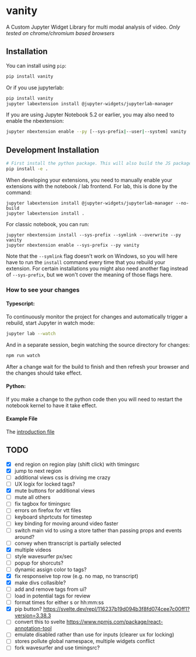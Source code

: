 # vanity

A Custom Jupyter Widget Library for multi modal analysis of video. *Only tested on chrome/chromium based browsers*


## Installation

You can install using `pip`:

```bash
pip install vanity
```

Or if you use jupyterlab:

```bash
pip install vanity
jupyter labextension install @jupyter-widgets/jupyterlab-manager
```

If you are using Jupyter Notebook 5.2 or earlier, you may also need to enable
the nbextension:

```bash
jupyter nbextension enable --py [--sys-prefix|--user|--system] vanity
```



## Development Installation

```bash
# First install the python package. This will also build the JS packages.
pip install -e .
```

When developing your extensions, you need to manually enable your extensions with the
notebook / lab frontend. For lab, this is done by the command:

```
jupyter labextension install @jupyter-widgets/jupyterlab-manager --no-build
jupyter labextension install .
```

For classic notebook, you can run:

```
jupyter nbextension install --sys-prefix --symlink --overwrite --py vanity
jupyter nbextension enable --sys-prefix --py vanity
```

Note that the `--symlink` flag doesn't work on Windows, so you will here have to run
the `install` command every time that you rebuild your extension. For certain installations
you might also need another flag instead of `--sys-prefix`, but we won't cover the meaning
of those flags here.

### How to see your changes

#### Typescript:

To continuously monitor the project for changes and automatically trigger a rebuild, start Jupyter in watch mode:

```bash
jupyter lab --watch
```

And in a separate session, begin watching the source directory for changes:

```bash
npm run watch
```

After a change wait for the build to finish and then refresh your browser and the changes should take effect.

#### Python:

If you make a change to the python code then you will need to restart the notebook kernel to have it take effect.

#### Example File

The [introduction file](./examples/introduction.ipynb)

## TODO
- [x] end region on region play (shift click) with timingsrc
- [x] jump to next region
- [ ] additional views css is driving me crazy
- [ ] UX logix for locked tags?
- [x] mute buttons for additional views
- [ ] mute all others
- [ ] fix tagbox for timingsrc
- [ ] errors on firefox for vtt files 
- [ ] keyboard shprtcuts for timestep
- [ ] key binding for moving around video faster
- [ ] switch main vid to using a store tather than passing props and events around?
- [ ] convey when ttranscript is partially selected
- [x] multiple videos
- [ ] style wavesurfer px/sec
- [ ] popup for shorcuts?
- [ ] dynamic assign color to tags?
- [x] fix responseive top row (e.g. no map, no transcript)
- [x] make divs collasible?
- [ ] add and remove tags from ui?
- [ ] load in potential tags for review
- [ ] format times for either s or hh:mm:ss
- [x] pip button? https://svelte.dev/repl/116237b19d094b3f8fd074cee7c00ff1?version=3.38.3
- [ ] convert this to svelte https://www.npmjs.com/package/react-annotation-tool
- [ ] emulate disabled rather than use for inputs (clearer ux for locking)
- [ ] stores pollute global namespace, multiple widgets conflict
- [ ] fork wavesurfer and use timingsrc?
